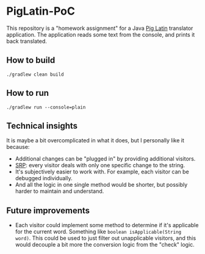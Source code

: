 # PigLatin-PoC

This repository is a "homework assignment" for a Java [Pig Latin](https://en.wikipedia.org/wiki/Pig_Latin) translator application. The application reads some text from the console, and prints it back translated.

## How to build
```
./gradlew clean build
```

## How to run
```
./gradlew run --console=plain
```

## Technical insights

It is maybe a bit overcomplicated in what it does, but I personally like it because:
- Additional changes can be "plugged in" by providing additional visitors.
- [SRP](https://en.wikipedia.org/wiki/Single-responsibility_principle): every visitor deals with only one specific change to the string.
- It's subjectively easier to work with. For example, each visitor can be debugged individually.
- And all the logic in one single method would be shorter, but possibly harder to maintain and understand.

## Future improvements
- Each visitor could implement some method to determine if it's applicable for the current word. Something like `boolean isApplicable(String word)`. This could be used to just filter out unapplicable visitors, and this would decouple a bit more the conversion logic from the "check" logic.
